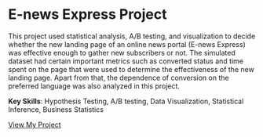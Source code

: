 
# E-news Express Project

This project used statistical analysis, A/B testing, and visualization to decide whether the new landing page of an online news portal (E-news Express) was effective enough to gather new subscribers or not. The simulated dataset had certain important metrics such as converted status and time spent on the page that were used to determine the effectiveness of the new landing page. Apart from that, the dependence of conversion on the preferred language was also analyzed in this project.

**Key Skills**: 
Hypothesis Testing, A/B testing, Data Visualization, Statistical Inference, Business Statistics

[View My Project](https://github.com/TKLUSSMANN/ENewsExpress/blob/main/Klussmann_ENewsExpress_BusinessStatistics.ipynb)
